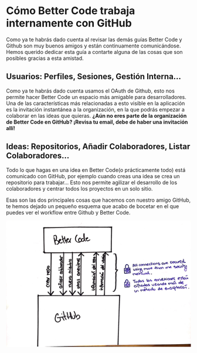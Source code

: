 # Cómo Better Code trabaja internamente con GitHub

Como ya te habrás dado cuenta al revisar las demás guías Better Code y Github son muy buenos amigos y están continuamente comunicándose. Hemos querido dedicar esta guía a contarte alguna de las cosas que son posibles gracias a esta amistad.

## Usuarios: Perfiles, Sesiones, Gestión Interna...

Como ya te habrás dado cuenta usamos el OAuth de Github, esto nos permite hacer Better Code un espacio más amigable para desarrolladores. Una de las características más relacionadas a esto visible en la aplicación es la invitación instantánea a la organización, en la que podrás empezar a colaborar en las ideas que quieras. **¿Aún no eres parte de la organización de Better Code en GitHub? ¡Revisa tu email, debe de haber una invitación allí!**

## Ideas: Repositorios, Añadir Colaboradores, Listar Colaboradores...

Todo lo que hagas en una idea en Better Code(o prácticamente todo) está comunicado con GitHub, por ejemplo cuando creas una idea se crea un repositorio para trabajar... Esto nos permite agilizar el desarrollo de los colaboradores y centrar todos los proyectos en un solo sitio.

Esas son las dos principales cosas que hacemos con nuestro amigo GitHub, te hemos dejado un pequeño esquema que acabo de bocetar en el que puedes ver el workflow entre Github y Better Code.

![](../../src/img/7.jpg)
